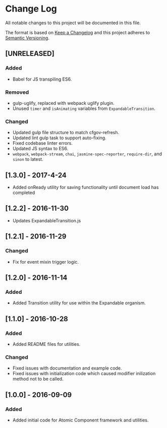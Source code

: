 # Change Log
All notable changes to this project will be documented in this file.

The format is based on [Keep a Changelog](http://keepachangelog.com/)
and this project adheres to [Semantic Versioning](http://semver.org/).

## [UNRELEASED]

### Added

- Babel for JS transpiling ES6.

### Removed

- gulp-uglify, replaced with webpack uglify plugin.
- Unused `timer` and `isAnimating` variables from `ExpandableTransition`.

### Changed

- Updated gulp file structure to match cfgov-refresh.
- Updated lint gulp task to support auto-fixing.
- Fixed codebase linter errors.
- Updated JS syntax to ES6.
- `webpack`, `webpack-stream`, `chai`, `jasmine-spec-reporter`, `require-dir`,
and `sinon` to latest.


## [1.3.0] - 2017-4-24

- Added onReady utility for saving functionality until document
  load has completed

## [1.2.2] - 2016-11-30

- Updates ExpandableTransition.js

## [1.2.1] - 2016-11-29

### Changed

- Fix for event mixin trigger logic.

## [1.2.0] - 2016-11-14

### Added

- Added Transition utility for use within the Expandable organism.


## [1.1.0] - 2016-10-28

### Added

- Added README files for utilities.

### Changed

- Fixed issues with documentation and example code.
- Fixed issues with initialization code which caused modifier inilization
  method not to be called.

## [1.0.0] - 2016-09-09

### Added

- Added initial code for Atomic Component framework and utilities.
